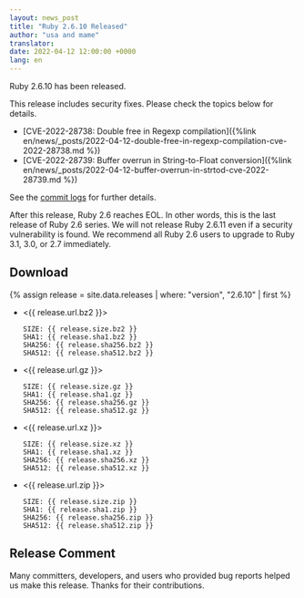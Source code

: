 ```yaml
---
layout: news_post
title: "Ruby 2.6.10 Released"
author: "usa and mame"
translator:
date: 2022-04-12 12:00:00 +0000
lang: en
---
```


Ruby 2.6.10 has been released.

This release includes security fixes.
Please check the topics below for details.

* [CVE-2022-28738: Double free in Regexp compilation]({%link en/news/_posts/2022-04-12-double-free-in-regexp-compilation-cve-2022-28738.md %})
* [CVE-2022-28739: Buffer overrun in String-to-Float conversion]({%link en/news/_posts/2022-04-12-buffer-overrun-in-strtod-cve-2022-28739.md %})

See the [commit logs](https://github.com/ruby/ruby/compare/v2_6_9...v2_6_10) for further details.

After this release, Ruby 2.6 reaches EOL. In other words, this is the last release of Ruby 2.6 series.
We will not release Ruby 2.6.11 even if a security vulnerability is found.
We recommend all Ruby 2.6 users to upgrade to Ruby 3.1, 3.0, or 2.7 immediately.

## Download

{% assign release = site.data.releases | where: "version", "2.6.10" | first %}

* <{{ release.url.bz2 }}>

      SIZE: {{ release.size.bz2 }}
      SHA1: {{ release.sha1.bz2 }}
      SHA256: {{ release.sha256.bz2 }}
      SHA512: {{ release.sha512.bz2 }}

* <{{ release.url.gz }}>

      SIZE: {{ release.size.gz }}
      SHA1: {{ release.sha1.gz }}
      SHA256: {{ release.sha256.gz }}
      SHA512: {{ release.sha512.gz }}

* <{{ release.url.xz }}>

      SIZE: {{ release.size.xz }}
      SHA1: {{ release.sha1.xz }}
      SHA256: {{ release.sha256.xz }}
      SHA512: {{ release.sha512.xz }}

* <{{ release.url.zip }}>

      SIZE: {{ release.size.zip }}
      SHA1: {{ release.sha1.zip }}
      SHA256: {{ release.sha256.zip }}
      SHA512: {{ release.sha512.zip }}

## Release Comment

Many committers, developers, and users who provided bug reports helped us make this release.
Thanks for their contributions.
